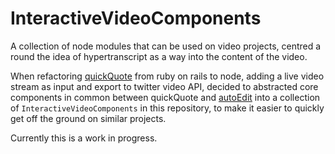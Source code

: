 # InteractiveVideoComponents
A collection of node modules that can be used on video projects, centred a round the idea of hypertranscript as a way into the content of the video.

When refactoring [quickQuote](http://times.github.io/quickQuote/) from ruby on rails to node, adding a live video stream as input and export to twitter video API, 
decided to abstracted core components in common between quickQuote and [autoEdit](http://pietropassarelli.com/autoEdit.html) into
 a collection of `InteractiveVideoComponents` in this repository, to make it easier to quickly get off the ground on similar projects.
 
Currently this is a work in progress.
